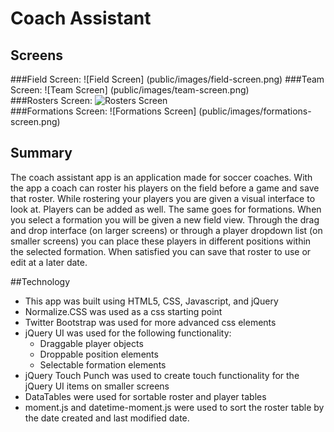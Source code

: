 # Coach Assistant

## Screens
###Field Screen:
![Field Screen] (public/images/field-screen.png)
###Team Screen: 
![Team Screen] (public/images/team-screen.png)  
###Rosters Screen:
![Rosters Screen](public/images/rosters-screen.png)  
###Formations Screen:
![Formations Screen] (public/images/formations-screen.png)   

## Summary
The coach assistant app is an application made for soccer coaches.  With the app a coach can roster his players on the field before a game and save that roster. While rostering your players you are given a visual interface to look at. Players can be added as well. The same goes for formations. When you select a formation you will be given a new field view. Through the drag and drop interface (on larger screens) or through a player dropdown list (on smaller screens) you can place these players in different positions within the selected formation. When satisfied you can save that roster to use or edit at a later date. 

##Technology
* This app was built using HTML5, CSS, Javascript, and jQuery
* Normalize.CSS was used as a css starting point
* Twitter Bootstrap was used for more advanced css elements
* jQuery UI was used for the following functionality:
	* Draggable player objects
	* Droppable position elements
	* Selectable formation elements
* jQuery Touch Punch was used to create touch functionality for the jQuery UI items on smaller screens
* DataTables were used for sortable roster and player tables
* moment.js and datetime-moment.js were used to sort the roster table by the date created and last modified date.
